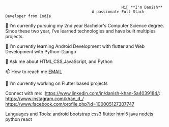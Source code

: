                                                        Hi👋 **I'm Danish**
                                          A passionate Full-Stack Developer from India

🔭 I’m currently pursuing my 2nd year Bachelor's Computer Science degree. Since these two year, I’ve learned technologies and have built multiples projects. 
  

🌱 I’m currently learning Android Development with flutter and Web Development with Python-Django

💬 Ask me about HTML,CSS,JavaScript, and Python

📫 How to reach me [EMAIL]()

🔭 I’m currently working on Flutter based projects

Connect with me:
:https://www.linkedin.com/in/danish-khan-5a4039184/: https://www.instagram.com/khan_d_/  https://www.facebook.com/profile.php?id=100005127307747

Languages and Tools:
android bootstrap css3 flutter html5 java nodejs python react
